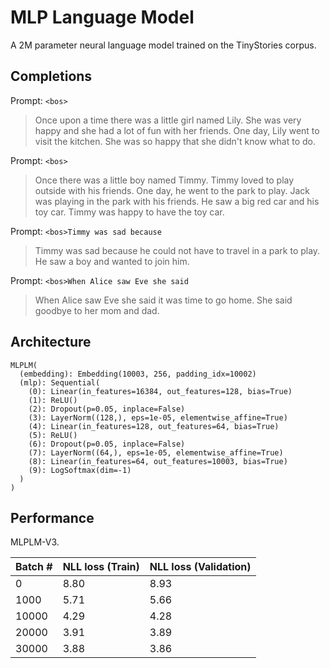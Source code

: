# MLP Language Model

A 2M parameter neural language model trained on the TinyStories corpus.


## Completions

Prompt: `<bos>`

> Once upon a time there was a little girl named Lily. She was very happy and she had a lot of fun with her friends. One day, Lily went to visit the kitchen. She was so happy that she didn't know what to do.

Prompt: `<bos>`

> Once there was a little boy named Timmy. Timmy loved to play outside with his friends. One day, he went to the park to play. Jack was playing in the park with his friends. He saw a big red car and his toy car. Timmy was happy to have the toy car.

Prompt: `<bos>Timmy was sad because`

> Timmy was sad because he could not have to travel in a park to play. He saw a boy and wanted to join him.

Prompt: `<bos>When Alice saw Eve she said`

> When Alice saw Eve she said it was time to go home. She said goodbye to her mom and dad.


## Architecture

```
MLPLM(
  (embedding): Embedding(10003, 256, padding_idx=10002)
  (mlp): Sequential(
    (0): Linear(in_features=16384, out_features=128, bias=True)
    (1): ReLU()
    (2): Dropout(p=0.05, inplace=False)
    (3): LayerNorm((128,), eps=1e-05, elementwise_affine=True)
    (4): Linear(in_features=128, out_features=64, bias=True)
    (5): ReLU()
    (6): Dropout(p=0.05, inplace=False)
    (7): LayerNorm((64,), eps=1e-05, elementwise_affine=True)
    (8): Linear(in_features=64, out_features=10003, bias=True)
    (9): LogSoftmax(dim=-1)
  )
)
```


## Performance

MLPLM-V3.

| Batch # | NLL loss (Train) | NLL loss (Validation) |
|---------|------------------|-----------------------|
| 0       | 8.80             | 8.93                  |
| 1000    | 5.71             | 5.66                  |
| 10000   | 4.29             | 4.28                  |
| 20000   | 3.91             | 3.89                  |
| 30000   | 3.88             | 3.86                  |
